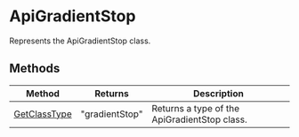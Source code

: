# ApiGradientStop

Represents the ApiGradientStop class.


## Methods

| Method | Returns | Description |
| ------ | ------- | ----------- |
| [GetClassType](./Methods/GetClassType.md) | "gradientStop" | Returns a type of the ApiGradientStop class. |
